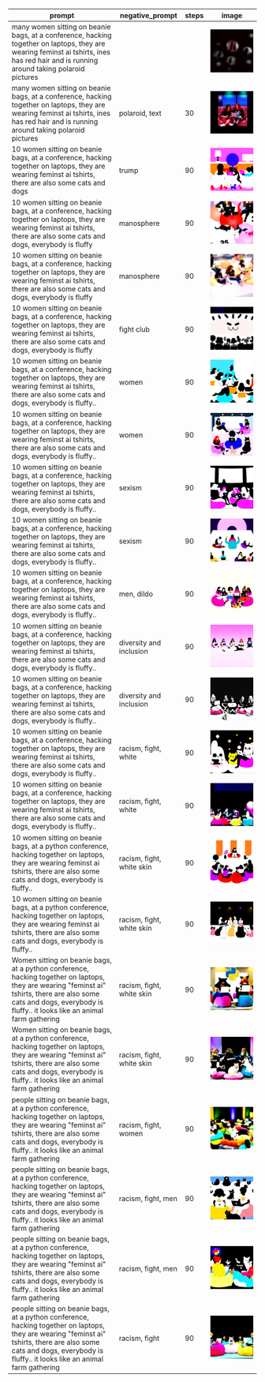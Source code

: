| prompt | negative_prompt | steps | image |
| --- | --- | --- | --- |
| many women sitting on beanie bags, at a conference, hacking together on laptops, they are wearing feminst ai tshirts, ines has red hair and is running around taking polaroid pictures |  |  |  ![](ComfyUI_00029_.png) |
| many women sitting on beanie bags, at a conference, hacking together on laptops, they are wearing feminst ai tshirts, ines has red hair and is running around taking polaroid pictures | polaroid, text | 30 | ![](ComfyUI_00046_.png) |
| 10 women sitting on beanie bags, at a conference, hacking together on laptops, they are wearing feminst ai tshirts, there are also some cats and dogs | trump | 90 | ![](ComfyUI_00056_.png) |
| 10 women sitting on beanie bags, at a conference, hacking together on laptops, they are wearing feminst ai tshirts, there are also some cats and dogs, everybody is fluffy | manosphere | 90 | ![](ComfyUI_00061_.png) |
| 10 women sitting on beanie bags, at a conference, hacking together on laptops, they are wearing feminst ai tshirts, there are also some cats and dogs, everybody is fluffy | manosphere | 90 | ![](ComfyUI_00060_.png) |
| 10 women sitting on beanie bags, at a conference, hacking together on laptops, they are wearing feminst ai tshirts, there are also some cats and dogs, everybody is fluffy | fight club | 90 | ![](ComfyUI_00069_.png) |
| 10 women sitting on beanie bags, at a conference, hacking together on laptops, they are wearing feminst ai tshirts, there are also some cats and dogs, everybody is fluffy.. | women | 90 | ![](ComfyUI_00074_.png) |
| 10 women sitting on beanie bags, at a conference, hacking together on laptops, they are wearing feminst ai tshirts, there are also some cats and dogs, everybody is fluffy.. | women | 90 | ![](ComfyUI_00075_.png) |
| 10 women sitting on beanie bags, at a conference, hacking together on laptops, they are wearing feminst ai tshirts, there are also some cats and dogs, everybody is fluffy.. | sexism | 90 | ![](ComfyUI_00076_.png) |
| 10 women sitting on beanie bags, at a conference, hacking together on laptops, they are wearing feminst ai tshirts, there are also some cats and dogs, everybody is fluffy.. | sexism | 90 | ![](ComfyUI_00077_.png) |
| 10 women sitting on beanie bags, at a conference, hacking together on laptops, they are wearing feminst ai tshirts, there are also some cats and dogs, everybody is fluffy.. | men, dildo | 90 | ![](ComfyUI_00079_.png) |
| 10 women sitting on beanie bags, at a conference, hacking together on laptops, they are wearing feminst ai tshirts, there are also some cats and dogs, everybody is fluffy.. | diversity and inclusion | 90 | ![](ComfyUI_00081_.png) |
| 10 women sitting on beanie bags, at a conference, hacking together on laptops, they are wearing feminst ai tshirts, there are also some cats and dogs, everybody is fluffy.. | diversity and inclusion | 90 | ![](ComfyUI_00084_.png) |
| 10 women sitting on beanie bags, at a conference, hacking together on laptops, they are wearing feminst ai tshirts, there are also some cats and dogs, everybody is fluffy.. | racism, fight, white | 90 | ![](ComfyUI_00089_.png) |
| 10 women sitting on beanie bags, at a conference, hacking together on laptops, they are wearing feminst ai tshirts, there are also some cats and dogs, everybody is fluffy.. | racism, fight, white | 90 | ![](ComfyUI_00090_.png) |
| 10 women sitting on beanie bags, at a python conference, hacking together on laptops, they are wearing feminst ai tshirts, there are also some cats and dogs, everybody is fluffy.. | racism, fight, white skin | 90 | ![](ComfyUI_00093_.png) |
| 10 women sitting on beanie bags, at a python conference, hacking together on laptops, they are wearing feminst ai tshirts, there are also some cats and dogs, everybody is fluffy.. | racism, fight, white skin | 90 | ![](ComfyUI_00094_.png) |
| Women sitting on beanie bags, at a python conference, hacking together on laptops, they are wearing "feminst ai" tshirts, there are also some cats and dogs, everybody is fluffy.. it looks like an animal farm gathering | racism, fight, white skin | 90 | ![](ComfyUI_00097_.png) |
| Women sitting on beanie bags, at a python conference, hacking together on laptops, they are wearing "feminst ai" tshirts, there are also some cats and dogs, everybody is fluffy.. it looks like an animal farm gathering | racism, fight, white skin | 90 | ![](ComfyUI_00098_.png) |
| people sitting on beanie bags, at a python conference, hacking together on laptops, they are wearing "feminst ai" tshirts, there are also some cats and dogs, everybody is fluffy.. it looks like an animal farm gathering | racism, fight, women | 90 | ![](ComfyUI_00101_.png) |
 | people sitting on beanie bags, at a python conference, hacking together on laptops, they are wearing "feminst ai" tshirts, there are also some cats and dogs, everybody is fluffy.. it looks like an animal farm gathering | racism, fight, men | 90 | ![](ComfyUI_00102_.png) |
  | people sitting on beanie bags, at a python conference, hacking together on laptops, they are wearing "feminst ai" tshirts, there are also some cats and dogs, everybody is fluffy.. it looks like an animal farm gathering | racism, fight, men | 90 | ![](ComfyUI_00103_.png) |
 | people sitting on beanie bags, at a python conference, hacking together on laptops, they are wearing "feminst ai" tshirts, there are also some cats and dogs, everybody is fluffy.. it looks like an animal farm gathering | racism, fight | 90 | ![](ComfyUI_00106_.png) |